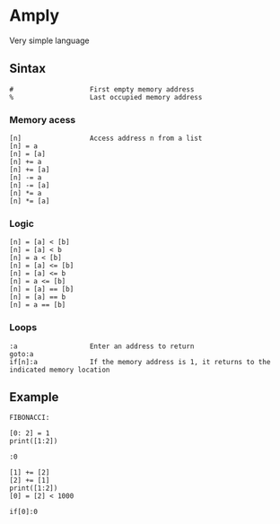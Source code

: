 # Amply
Very simple language

## Sintax
```
#					First empty memory address
%					Last occupied memory address
```

### Memory acess
```
[n]					Access address n from a list
[n] = a
[n] = [a]
[n] += a
[n] += [a]
[n] -= a
[n] -= [a]
[n] *= a
[n] *= [a]
```

### Logic
```
[n] = [a] < [b]
[n] = [a] < b
[n] = a < [b]
[n] = [a] <= [b]
[n] = [a] <= b
[n] = a <= [b]
[n] = [a] == [b]
[n] = [a] == b
[n] = a == [b]
```

### Loops
```
:a					Enter an address to return
goto:a
if[n]:a				If the memory address is 1, it returns to the indicated memory location
```


## Example
```
FIBONACCI:

[0: 2] = 1
print([1:2])

:0

[1] += [2]
[2] += [1]
print([1:2])
[0] = [2] < 1000

if[0]:0
```
